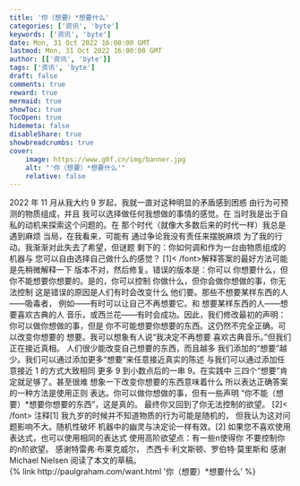 ```yaml
---
title: '你（想要）*想要什么'
categories: ['资讯', 'byte']
keywords: ['资讯', 'byte']
date: Mon, 31 Oct 2022 16:00:00 GMT
lastmod: Mon, 31 Oct 2022 16:00:00 GMT
author: [['资讯', 'byte']]
tags: ['资讯', 'byte']
draft: false 
comments: true
reward: true 
mermaid: true 
showToc: true 
TocOpen: true 
hidemeta: false 
disableShare: true 
showbreadcrumbs: true 
cover:
    image: https://www.g0f.cn/img/banner.jpg
    alt: "'你（想要）*想要什么'"
    relative: false
---
```


<div>
2022 年 11 月从我大约 9 岁起，我就一直对这种明显的矛盾感到困惑
由行为可预测的物质组成，并且
我可以选择做任何我想做的事情的感觉。在
当时我是出于自私的动机来探索这个问题的。在
那个时代（就像大多数后来的时代一样）我总是遇到麻烦
当局，在我看来，可能有
通过争论我没有责任来摆脱麻烦
为了我的行动。我渐渐对此失去了希望，但谜题
剩下的：你如何调和作为一台由物质组成的机器与
您可以自由选择自己做什么的感觉？
[1]&lt; /font&gt;解释答案的最好方法可能是先稍微解释一下
版本不对，然后修复。错误的版本是：你可以
你想要什么，但你不能想要你想要的。是的，你可以控制
你做什么，但你会做你想做的事，你无法控制
这是错误的原因是人们有时会改变什么
他们要。那些不想要某样东西的人——吸毒者，
例如——有时可以让自己不再想要它。和
想要某样东西的人——想要喜欢古典的人
音乐，或西兰花——有时会成功。因此，我们修改最初的声明：你可以做你想做的事，但是
你不可能想要你想要的东西。这仍然不完全正确。可以改变你想要的
想要。我可以想象有人说“我决定不再想要
喜欢古典音乐。”但我们正在接近真相。
人们很少能改变自己想要的东西，而且越多
我们添加的“想要”越少。我们可以通过添加更多“想要”来任意接近真实的陈述
与我们可以通过添加任意接近 1 的方式大致相同
更多 9 到小数点后的一串 9。在实践中
三四个“想要”肯定就足够了。甚至很难
想象一下改变你想要的东西意味着什么
所以表达正确答案的一种方法是使用正则
表达。你可以做你想做的事，但有一些声明
“你不能（想要）*想要你想要的东西”，这是真的。
最终你又回到了你无法控制的欲望。
[2]&lt; /font&gt;
注释[1]
我九岁的时候并不知道物质的行为可能是随机的，
但我认为这对问题影响不大。随机性破坏
机器中的幽灵与决定论一样有效。[2]
如果您不喜欢使用表达式，也可以使用相同的表达式
使用高阶欲望点：有一些n使得你
不要控制你的n阶欲望。
感谢特雷弗·布莱克威尔，
杰西卡·利文斯顿、罗伯特·莫里斯和
感谢 Michael Nielsen 阅读了本文的草稿。
</div>

<div>
{% link http://paulgraham.com/want.html '你（想要）*想要什么' %}
</div>

